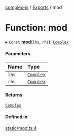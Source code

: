 [complex-js](../README.md) / [Exports](../modules.md) / mod

# Function: mod

▸ `Const` **mod**(`lhs`, `rhs`): [`Complex`](../classes/Complex.md)

#### Parameters

| Name | Type |
| :------ | :------ |
| `lhs` | [`Complex`](../classes/Complex.md) |
| `rhs` | [`Complex`](../classes/Complex.md) |

#### Returns

[`Complex`](../classes/Complex.md)

#### Defined in

[static/mod.ts:4](https://github.com/patrickroberts/complex/blob/master/src/static/mod.ts#L4)
